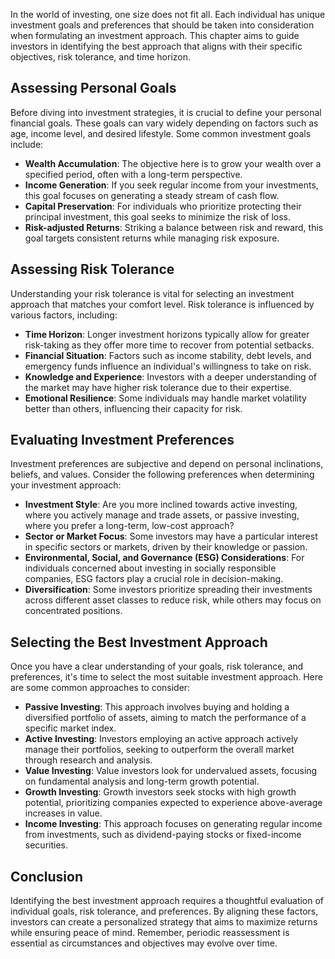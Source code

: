 
In the world of investing, one size does not fit all. Each individual has unique investment goals and preferences that should be taken into consideration when formulating an investment approach. This chapter aims to guide investors in identifying the best approach that aligns with their specific objectives, risk tolerance, and time horizon.

Assessing Personal Goals
------------------------

Before diving into investment strategies, it is crucial to define your personal financial goals. These goals can vary widely depending on factors such as age, income level, and desired lifestyle. Some common investment goals include:

* **Wealth Accumulation**: The objective here is to grow your wealth over a specified period, often with a long-term perspective.
* **Income Generation**: If you seek regular income from your investments, this goal focuses on generating a steady stream of cash flow.
* **Capital Preservation**: For individuals who prioritize protecting their principal investment, this goal seeks to minimize the risk of loss.
* **Risk-adjusted Returns**: Striking a balance between risk and reward, this goal targets consistent returns while managing risk exposure.

Assessing Risk Tolerance
------------------------

Understanding your risk tolerance is vital for selecting an investment approach that matches your comfort level. Risk tolerance is influenced by various factors, including:

* **Time Horizon**: Longer investment horizons typically allow for greater risk-taking as they offer more time to recover from potential setbacks.
* **Financial Situation**: Factors such as income stability, debt levels, and emergency funds influence an individual's willingness to take on risk.
* **Knowledge and Experience**: Investors with a deeper understanding of the market may have higher risk tolerance due to their expertise.
* **Emotional Resilience**: Some individuals may handle market volatility better than others, influencing their capacity for risk.

Evaluating Investment Preferences
---------------------------------

Investment preferences are subjective and depend on personal inclinations, beliefs, and values. Consider the following preferences when determining your investment approach:

* **Investment Style**: Are you more inclined towards active investing, where you actively manage and trade assets, or passive investing, where you prefer a long-term, low-cost approach?
* **Sector or Market Focus**: Some investors may have a particular interest in specific sectors or markets, driven by their knowledge or passion.
* **Environmental, Social, and Governance (ESG) Considerations**: For individuals concerned about investing in socially responsible companies, ESG factors play a crucial role in decision-making.
* **Diversification**: Some investors prioritize spreading their investments across different asset classes to reduce risk, while others may focus on concentrated positions.

Selecting the Best Investment Approach
--------------------------------------

Once you have a clear understanding of your goals, risk tolerance, and preferences, it's time to select the most suitable investment approach. Here are some common approaches to consider:

* **Passive Investing**: This approach involves buying and holding a diversified portfolio of assets, aiming to match the performance of a specific market index.
* **Active Investing**: Investors employing an active approach actively manage their portfolios, seeking to outperform the overall market through research and analysis.
* **Value Investing**: Value investors look for undervalued assets, focusing on fundamental analysis and long-term growth potential.
* **Growth Investing**: Growth investors seek stocks with high growth potential, prioritizing companies expected to experience above-average increases in value.
* **Income Investing**: This approach focuses on generating regular income from investments, such as dividend-paying stocks or fixed-income securities.

Conclusion
----------

Identifying the best investment approach requires a thoughtful evaluation of individual goals, risk tolerance, and preferences. By aligning these factors, investors can create a personalized strategy that aims to maximize returns while ensuring peace of mind. Remember, periodic reassessment is essential as circumstances and objectives may evolve over time.
